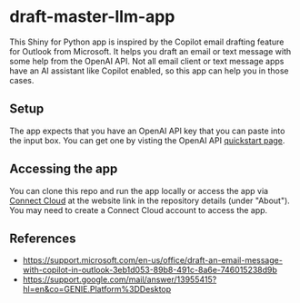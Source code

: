 # draft-master-llm-app

This Shiny for Python app is inspired by the Copilot email drafting feature for Outlook from Microsoft. It helps you draft an email or text message with some help from the OpenAI API. Not all email client or text message apps have an AI assistant like Copilot enabled, so this app can help you in those cases.

## Setup

The app expects that you have an OpenAI API key that you can paste into the input box. You can get one by visting the OpenAI API [quickstart page](https://platform.openai.com/docs/quickstart/).

## Accessing the app

You can clone this repo and run the app locally or access the app via [Connect Cloud](https://connect.posit.cloud/) at the website link in the repository details (under "About"). You may need to create a Connect Cloud account to access the app.

## References

- https://support.microsoft.com/en-us/office/draft-an-email-message-with-copilot-in-outlook-3eb1d053-89b8-491c-8a6e-746015238d9b
- https://support.google.com/mail/answer/13955415?hl=en&co=GENIE.Platform%3DDesktop